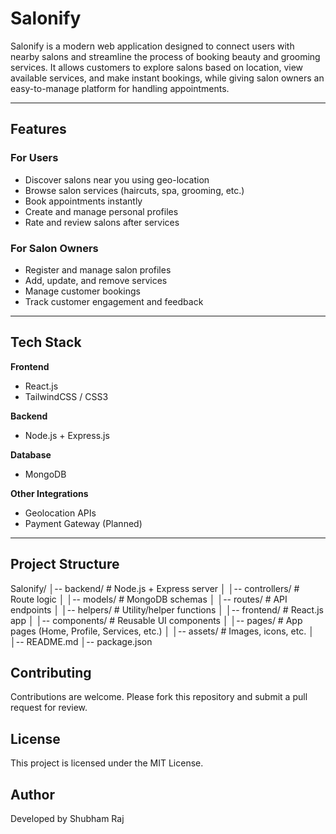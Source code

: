 # Salonify

Salonify is a modern web application designed to connect users with nearby salons and streamline the process of booking beauty and grooming services. It allows customers to explore salons based on location, view available services, and make instant bookings, while giving salon owners an easy-to-manage platform for handling appointments.

---

## Features

### For Users
- Discover salons near you using geo-location  
- Browse salon services (haircuts, spa, grooming, etc.)  
- Book appointments instantly  
- Create and manage personal profiles  
- Rate and review salons after services  

### For Salon Owners
- Register and manage salon profiles  
- Add, update, and remove services  
- Manage customer bookings  
- Track customer engagement and feedback  

---

## Tech Stack

**Frontend**
- React.js  
- TailwindCSS / CSS3  

**Backend**
- Node.js + Express.js  

**Database**
- MongoDB  

**Other Integrations**
- Geolocation APIs  
- Payment Gateway (Planned)  

---

## Project Structure

Salonify/
│-- backend/ # Node.js + Express server
│ │-- controllers/ # Route logic
│ │-- models/ # MongoDB schemas
│ │-- routes/ # API endpoints
│ │-- helpers/ # Utility/helper functions
│
│-- frontend/ # React.js app
│ │-- components/ # Reusable UI components
│ │-- pages/ # App pages (Home, Profile, Services, etc.)
│ │-- assets/ # Images, icons, etc.
│
│-- README.md
│-- package.json

## Contributing

Contributions are welcome. Please fork this repository and submit a pull request for review.

## License

This project is licensed under the MIT License.

## Author

Developed by Shubham Raj
